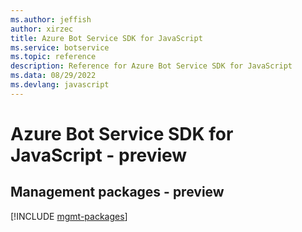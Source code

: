 ```yaml
---
ms.author: jeffish
author: xirzec
title: Azure Bot Service SDK for JavaScript
ms.service: botservice
ms.topic: reference
description: Reference for Azure Bot Service SDK for JavaScript
ms.data: 08/29/2022
ms.devlang: javascript
---
```

# Azure Bot Service SDK for JavaScript - preview

## Management packages - preview
[!INCLUDE [mgmt-packages](bot-service-mgmt-index.md)]